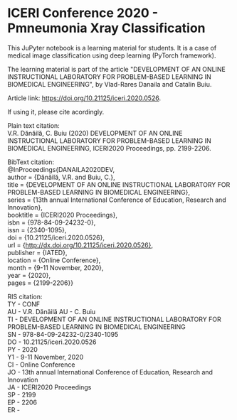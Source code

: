 # ICERI Conference 2020 - Pmneumonia Xray Classification

This JuPyter notebook is a learning material for students. It is a case of medical image classification using deep learning (PyTorch framework).

The learning material is part of the article "DEVELOPMENT OF AN ONLINE INSTRUCTIONAL LABORATORY FOR PROBLEM-BASED LEARNING IN BIOMEDICAL ENGINEERING", by Vlad-Rares Danaila and Catalin Buiu.

Article link: https://doi.org/10.21125/iceri.2020.0526.

If using it, please cite acordingly.

Plain text citation:  
V.R. Dănăilă, C. Buiu (2020) DEVELOPMENT OF AN ONLINE INSTRUCTIONAL LABORATORY FOR PROBLEM-BASED LEARNING IN BIOMEDICAL ENGINEERING, ICERI2020 Proceedings, pp. 2199-2206.

BibText citation:  
@InProceedings{DANAILA2020DEV,  
author = {Dănăilă, V.R. and Buiu, C.},  
title = {DEVELOPMENT OF AN ONLINE INSTRUCTIONAL LABORATORY FOR PROBLEM-BASED LEARNING IN BIOMEDICAL ENGINEERING},  
series = {13th annual International Conference of Education, Research and Innovation},  
booktitle = {ICERI2020 Proceedings},  
isbn = {978-84-09-24232-0},  
issn = {2340-1095},  
doi = {10.21125/iceri.2020.0526},  
url = {http://dx.doi.org/10.21125/iceri.2020.0526},  
publisher = {IATED},  
location = {Online Conference},  
month = {9-11 November, 2020},  
year = {2020},  
pages = {2199-2206}}

RIS citation:  
TY - CONF  
AU - V.R. Dănăilă AU - C. Buiu  
TI - DEVELOPMENT OF AN ONLINE INSTRUCTIONAL LABORATORY FOR PROBLEM-BASED LEARNING IN BIOMEDICAL ENGINEERING  
SN - 978-84-09-24232-0/2340-1095  
DO - 10.21125/iceri.2020.0526  
PY - 2020  
Y1 - 9-11 November, 2020  
CI - Online Conference  
JO - 13th annual International Conference of Education, Research and Innovation  
JA - ICERI2020 Proceedings  
SP - 2199  
EP - 2206  
ER -
